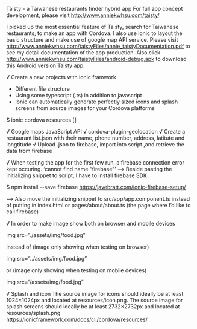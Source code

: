 Taisty - a Taiwanese restaurants finder hybrid app
For full app concept development, please visit http://www.anniekwhsu.com/taisty/


I picked up the most essential feature of Taisty, search for Taiwanese restaurants, to make an app with Cordova. I also use ionic to layout the basic structure and make use of google map API service. Please visit http://www.anniekwhsu.com/taistyFiles/annie_taistyDocumentation.pdf  to see my detail documentation of the app production. Also click http://www.anniekwhsu.com/taistyFiles/android-debug.apk to download this Android version Taisty app.

√ Create a new projects with ionic framwork
  - Different file structure
  - Using some typescript (.ts) in addition to javascript
  - Ionic can automatically generate perfectly sized icons and splash screens from source images for your Cordova platforms
  
  $ ionic cordova resources [<platform>]
  
√ Google maps JavaScript API
√ cordova-plugin-geolocation
√ Create a restaurant list.json with their name, phone number, address, latitute and longtitude
√ Upload .json to firebase, import into script ,and retrieve the data from firebase

√ When testing the app for the first few run, a firebase connection error kept occuring.
  ‘cannot find name “firebase”’
  --> Beside pasting the initializing snippet to script, I have to install firebase SDK

  $ npm install --save firebase
  https://javebratt.com/ionic-firebase-setup/

  --> Also move the initializing snippet to src/app/app.component.ts instead of putting in index.html or pages/about/about.ts
      (the page where I’d like to call firebase)
      
√ In order to make image show both on browser and mobile devices
  
  img src=”./assets/img/food.jpg” 
  
  instead of (image only showing when testing on browser)
  
  img src=”../assets/img/food.jpg” 
  
  or (image only showing when testing on mobile devices)
  
  img src=”/assets/img/food.jpg”

√ Splash and icon
  The source image for icons should ideally be at least 1024×1024px and located at resources/icon.png. The source image for splash screens
  should ideally be at least 2732×2732px and located at resources/splash.png
  https://ionicframework.com/docs/cli/cordova/resources/
 
